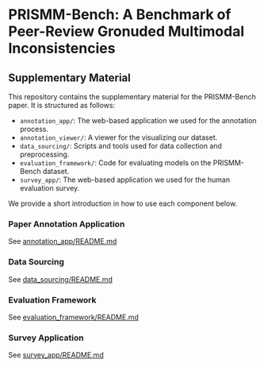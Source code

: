 # PRISMM-Bench: A Benchmark of Peer-Review Gronuded Multimodal Inconsistencies

## Supplementary Material

This repository contains the supplementary material for the PRISMM-Bench paper. It is structured as follows:

- `annotation_app/`: The web-based application we used for the annotation process.
- `annotation_viewer/`: A viewer for the visualizing our dataset.
- `data_sourcing/`: Scripts and tools used for data collection and preprocessing.
- `evaluation_framework/`: Code for evaluating models on the PRISMM-Bench dataset.
- `survey_app/`: The web-based application we used for the human evaluation survey.

We provide a short introduction in how to use each component below.

### Paper Annotation Application

See [annotation_app/README.md](annotation_app/README.md)

### Data Sourcing

See [data_sourcing/README.md](data_sourcing/README.md)

### Evaluation Framework

See [evaluation_framework/README.md](evaluation_framework/README.md)

### Survey Application

See [survey_app/README.md](survey_app/README.md)
